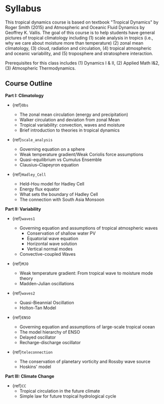 # Syllabus 
This tropical dynamics course is based on textbook "Tropical Dynamics" by Roger Smith (2015) and Atmospheric and Oceanic Fluid Dynamics by Geoffrey K. Vallis. The goal of this course is to help students have general pictures of tropical climatology including (1) scale analysis in tropics (i.e., why we care about moisture more than temperature) (2) zonal mean climatology, (3) cloud, radiation and circulation, (4) tropical atmospheric and oceanic variability, and (5) troposphere and stratosphere interaction. 

Prerequisites for this class includes (1) Dynamics I & II, (2) Applied Math I&2, (3) Atmospheric Thermodynamics. 

## Course Outline
__Part I: Climatology__
* {ref}`Obs`
	* The zonal mean circulation (energy and precipitation)
    * Walker circulation and deviation from zonal Mean
    * Tropical variability: convection, waves and moisture
    * Brief introduction to theories in tropical dynamics 
         
* {ref}`scale_analysis`
    * Governing equation on a sphere
    * Weak temperature gradient/Weak Coriolis force assumptions
    * Quasi-equilibrium vs Cumulus Ensemble
    * Clausius–Clapeyron equation

* {ref}`Hadley_Cell`
    * Held-Hou model for Hadley Cell
    * Energy flux equator
    * What sets the boundary of Hadley Cell
    * The connection with South Asia Monsoon

__Part II: Variability__
* {ref}`waves1`
    * Governing equation and assumptions of tropical atmospheric waves
        * Conservation of shallow water PV
        * Equatorial wave equation
        * Horizontal wave solution 
        * Vertical normal modes
    * Convective-coupled Waves
* {ref}`MJO`
    * Weak temperature gradient: From tropical wave to moisture mode theory 
    * Madden-Julian oscillations

* {ref}`waves2`
    * Quasi-Bieannial Oscillation
    * Holton-Tan Model  
  
* {ref}`ENSO`
    * Governing equation and assumptions of large-scale tropical ocean
    * The model hierarchy of ENSO
    * Delayed oscillator
    * Recharge-discharge oscillator

* {ref}`teleconnection`
    * The conservation of planetary vorticity and Rossby wave source
    * Hoskins' model  
  
__Part III: Climate Change__
* {ref}`CC`
    * Tropical circulation in the future climate 
    * Simple law for future tropical hydrological cycle